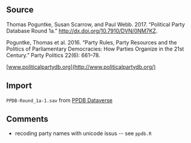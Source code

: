 ## Source

Thomas Poguntke, Susan Scarrow, and Paul Webb. 2017. “Political Party Database Round 1a.” http://dx.doi.org/10.7910/DVN/0NM7KZ.

Poguntke, Thomas et al. 2016. “Party Rules, Party Resources and the Politics of Parliamentary Democracies: How Parties Organize in the 21st Century.” Party Politics 22(6): 661–78.

[www.politicalpartydb.org](http://www.politicalpartydb.org/)


## Import

`PPDB-Round_1a-1.sav` from [PPDB Dataverse](https://dataverse.harvard.edu/dataset.xhtml?persistentId=doi:10.7910/DVN/0NM7KZ)


## Comments

 * recoding party names with unicode issus -- see `ppdb.R`
